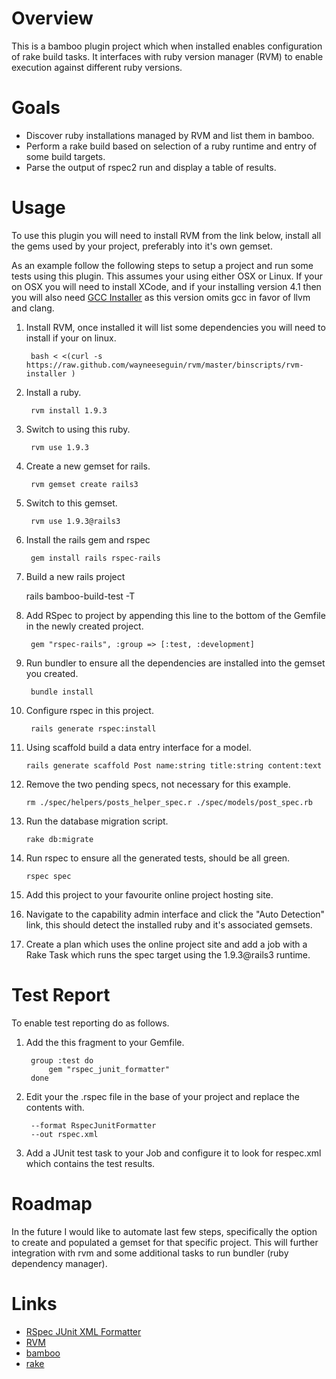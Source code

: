# Overview

This is a bamboo plugin project which when installed enables configuration of rake build tasks. It interfaces with
ruby version manager (RVM) to enable execution against different ruby versions.

# Goals

* Discover ruby installations managed by RVM and list them in bamboo.
* Perform a rake build based on selection of a ruby runtime and entry of some build targets.
* Parse the output of rspec2 run and display a table of results.

# Usage

To use this plugin you will need to install RVM from the link below, install all the gems used by your project, preferably
into it's own gemset.

As an example follow the following steps to setup a project and run some tests using this plugin. This assumes your using
either OSX or Linux. If your on OSX you will need to install XCode, and if your installing version 4.1 then you will
also need [GCC Installer](https://github.com/kennethreitz/osx-gcc-installer/downloads) as this version omits gcc in favor
of llvm and clang.

1. Install RVM, once installed it will list some dependencies you will need to install if your on linux.

        bash < <(curl -s https://raw.github.com/wayneeseguin/rvm/master/binscripts/rvm-installer )

2. Install a ruby.


        rvm install 1.9.3


3. Switch to using this ruby.


        rvm use 1.9.3


4. Create a new gemset for rails.


        rvm gemset create rails3


5. Switch to this gemset.


        rvm use 1.9.3@rails3


6. Install the rails gem and rspec


        gem install rails rspec-rails


7. Build a new rails project

    rails bamboo-build-test -T

8. Add RSpec to project by appending this line to the bottom of the Gemfile in the newly created project.

        gem "rspec-rails", :group => [:test, :development]

9. Run bundler to ensure all the dependencies are installed into the gemset you created.

        bundle install

9. Configure rspec in this project.

        rails generate rspec:install

10. Using scaffold build a data entry interface for a model.

        rails generate scaffold Post name:string title:string content:text

11. Remove the two pending specs, not necessary for this example.

        rm ./spec/helpers/posts_helper_spec.r ./spec/models/post_spec.rb

12. Run the database migration script.

        rake db:migrate

13. Run rspec to ensure all the generated tests, should be all green.

        rspec spec

14. Add this project to your favourite online project hosting site.
15. Navigate to the capability admin interface and click the "Auto Detection" link, this should detect the installed
ruby and it's associated gemsets.
16. Create a plan which uses the online project site and add a job with a Rake Task which runs the spec target using the 1.9.3@rails3 runtime.

# Test Report

To enable test reporting do as follows.

1. Add the this fragment to your Gemfile.

        group :test do
            gem "rspec_junit_formatter"
        done

2. Edit your the .rspec file in the base of your project and replace the contents with.

        --format RspecJunitFormatter
        --out rspec.xml

3. Add a JUnit test task to your Job and configure it to look for respec.xml which contains the test results.

# Roadmap

In the future I would like to automate last few steps, specifically the option to create and populated a gemset for that specific project. This
will further integration with rvm and some additional tasks to run bundler (ruby dependency manager).

# Links

* [RSpec JUnit XML Formatter](https://github.com/sj26/rspec_junit_formatter)
* [RVM](http://beginrescueend.com/)
* [bamboo](http://www.atlassian.com/software/bamboo/overview)
* [rake](http://martinfowler.com/articles/rake.html)
